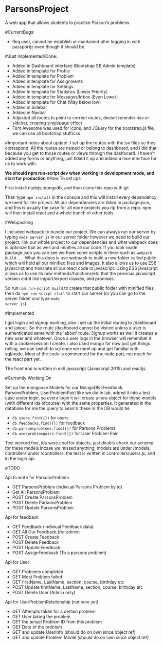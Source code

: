 # ParsonsProject
A web app that allows students to practice Parson's problems

#CurrentBugs:
* Req.user, cannot be establish or mantained after logging in with passportjs even though it should be. 

#Just Implemented/Done:
* Added in Dashboard interface (Bootstrap SB Admin template)
* Added in template for Profile 
* Added in template for Problem
* Added in template for Assignments
* Added in template for Settings
* Added in template for Statistics (Lower Priority)
* Added in template for Messages/Inbox (Even Lower)
* Added in template for Chat (Way below low)
* Added in Sidebar
* Added in Navbar
* Adjusted all routes to point to correct routes, doesnt rerender nav or sidebar, creating singlepage effect
* Font Awesome was used for icons, and JQuery for the bootstrap.js file, we can use all bootstrap stuff/css

#Important notes about update:
I set up the routes with the jsx files so they correspond. All the routes are nested or belong to dashboard, and I did that because you get to those routes or views through the dashboard. I haven't added any forms or anything, just tidied it up and added a nice interface for us to work with. 

<strong>We should npm run-script dev when working in development mode, and start for production</strong>
#How To set ups

First install nodejs,mongodb, and then clone this repo with git.

Then type <code>npm install</code> in the console and this will install every dependency we need for the project. All our dependencies are listed in package.json, and this is usually the case for all node projects you rip from a repo. npm will then install react and a whole bunch of other tools


#Webpacking

I included webpack to bundle our project. We can always run our server by typing <code>node server.js</code> in our server folder however we need to build our project, link our whole project to our dependencies and what webpack does is optimize that as well and minifies all our code. If you look inside package.json you can see we have some scripts in there such as <code>webpack build...</code>. What this does is use webpack to build a new folder called public which will hold all our minified files and images. It also allows us to use ES6 javascript and translate all our react code to javascript. Using ES6 javascript allows us to use its new methods/functions/etc that the previous javascript version didnt like import/export classes, and promises.

So run <code>npm run-script build</code> to create that public folder with minified files, then do <code>npm run-script start</code> to start our server (or you can go to the server folder and type <code>node server.js</code>).

#Implemented

I got login and signup working, also I set up the initial routing to /dashboard and /about. So the route /dashboard cannot be visited unless a user is authenticated same with the 'about' route. Signup works as well it creates a new user and whatever. Once a user logs in the browser will remember it with a cookie/session I create. I also used mongo for now just get things rolling, we can switch to sql once we meet up and get familiar with sql/node. Most of the code is commented for the node part, not much for the react part yet.

The front end is written in es6 javascript (Javascript 2015) and reactjs


#Currently Working On

Set up the mongoose Models for our MongoDB (Feedback, ParsonsProblem, UserProblemPair) like we did in lab, added it into a test case under login, so every login it will create a new object for these models (with different ids ofcourse) with the same properties. It generated in the database for me the query to search these in the DB would be 

* <code>db.users.find({})</code> for users
* <code>db.feedbacks.find({})</code> for feedback
* <code>db.parsonsproblems.find({})</code> for Parsons Problems
* <code>db.userproblempairs.find({})</code> for User Problem Pair

Test worked fine, ids were cool for objects, just double check our schema for these models incase we missed anything, models are under /models, controllers under /controllers, the test is written in controllers/users.js, and in the login api.

#TODO

Api to write for ParsonsProblem
* GET ParsonsProblem (indiviual Parsons Problem by id)
* Get All ParsonsProblem
* POST Create ParsonsProblem
* POST Delete ParsonsProblem
* POST Update ParsonsProblem

Api for feedback
* GET Feedback (indiviual Feedback data)
* GET All Our Feedback (for admin)
* POST Create Feedback
* POST Delete Feedback
* POST Update Feedback
* POST AssignFeedback (To a parsons problem)

Api for User
* GET Problems completed
* GET Most Problem failed
* GET firstName, LastName, section, course, birthday etc
* POST Update firstName, LastName, section, course, birthday etc
* POST Delete User (Admin only)

Api for UserProblemRelationship (not sure yet)
* GET Attempts taken for a certain problem
* GET User taking the problem
* GET the actual Problem ID from this problem
* GET Date of the problem
* GET and update UserInfo (should do on own since object ref)
* GET and update Problem Model (should do on own since object ref)
